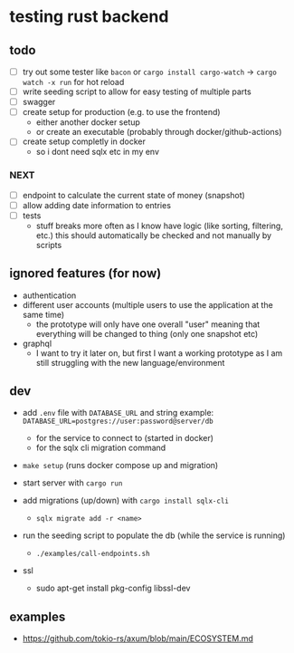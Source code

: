 # testing rust backend

## todo
- [ ] try out some tester like `bacon` or `cargo install cargo-watch` -> `cargo watch -x run` for hot reload
- [ ] write seeding script to allow for easy testing of multiple parts
- [ ] swagger
- [ ] create setup for production (e.g. to use the frontend)
  - either another docker setup
  - or create an executable (probably through docker/github-actions)
- [ ] create setup completly in docker
  - so i dont need sqlx etc in my env

### NEXT
- [ ] endpoint to calculate the current state of money (snapshot)
- [ ] allow adding date information to entries
- [ ] tests
  - stuff breaks more often as I know have logic (like sorting, filtering, etc.) this should automatically be checked and not manually by scripts


## ignored features (for now)
- authentication
- different user accounts (multiple users to use the application at the same time)
  - the prototype will only have one overall "user" meaning that everything will be changed to thing (only one snapshot etc)
- graphql
  - I want to try it later on, but first I want a working prototype as I am still struggling with the new language/environment


## dev
- add `.env` file with `DATABASE_URL` and string example: `DATABASE_URL=postgres://user:password@server/db`
  - for the service to connect to (started in docker)
  - for the sqlx cli migration command
- `make setup` (runs docker compose up and migration)
- start server with `cargo run`
- add migrations (up/down) with `cargo install sqlx-cli`
  - `sqlx migrate add -r <name>`
- run the seeding script to populate the db (while the service is running)
  - `./examples/call-endpoints.sh`

- ssl
  - sudo apt-get install pkg-config libssl-dev


## examples
- https://github.com/tokio-rs/axum/blob/main/ECOSYSTEM.md
